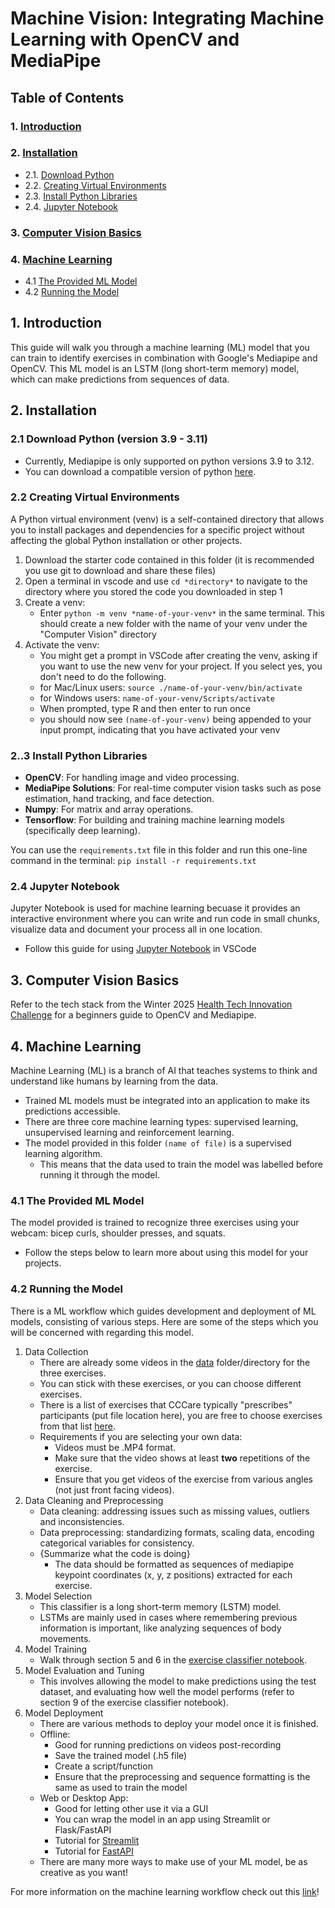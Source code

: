 # Machine Vision: Integrating Machine Learning with OpenCV and MediaPipe
## Table of Contents
### 1. [Introduction](#1)
### 2. [Installation](#2)
   - 2.1. [Download Python](#2.1)
   - 2.2. [Creating Virtual Environments](#2.2)
   - 2.3. [Install Python Libraries](#2.3)
   - 2.4. [Jupyter Notebook](#2.4)
### 3. [Computer Vision Basics](#3)
### 4. [Machine Learning](#4)
   - 4.1 [The Provided ML Model](#4.1)
   - 4.2 [Running the Model](#4.2)

<h2 id = '1'> 1. Introduction</h2>

This guide will walk you through a machine learning (ML) model that you can train to identify exercises in combination with Google's Mediapipe and OpenCV. This ML model is an LSTM (long short-term memory) model, which can make predictions from sequences of data. 

<h2 id = '2'> 2. Installation</h2>

<h3 id = '2.1'> 2.1 Download Python (version 3.9 - 3.11)</h3>

* Currently, Mediapipe is only supported on python versions 3.9 to 3.12.
* You can download a compatible version of python [here](https://www.python.org/downloads/).

<h3 id = '2.2'> 2.2 Creating Virtual Environments</h3>

A Python virtual environment (venv) is a self-contained directory that allows you to install packages and dependencies for a specific project without affecting the global Python installation or other projects.

1. Download the starter code contained in this folder (it is recommended you use git to download and share these files)
2. Open a terminal in vscode and use `cd *directory*` to navigate to the directory where you stored the code you downloaded in step 1
3. Create a venv:
   - Enter `python -m venv *name-of-your-venv*` in the same terminal. This should create a new folder with the name of your venv under the "Computer Vision" directory
4. Activate the venv:
   - You might get a prompt in VSCode after creating the venv, asking if you want to use the new venv for your project. If you select yes, you don't need to do the following.
   - for Mac/Linux users: `source ./name-of-your-venv/bin/activate`
   - for Windows users: `name-of-your-venv/Scripts/activate`
   - When prompted, type R and then enter to run once
   - you should now see `(name-of-your-venv)` being appended to your input prompt, indicating that you have activated your venv

<h3 id = '2.3'> 2..3 Install Python Libraries</h3>

- **OpenCV**: For handling image and video processing.
- **MediaPipe Solutions**: For real-time computer vision tasks such as pose estimation, hand tracking, and face detection.
- **Numpy**: For matrix and array operations.
- **Tensorflow**: For building and training machine learning models (specifically deep learning).

You can use the `requirements.txt` file in this folder and run this one-line command in the terminal: `pip install -r requirements.txt`

<h3 id = '2.4'> 2.4 Jupyter Notebook</h3>

Jupyter Notebook is used for machine learning becuase it provides an interactive environment where you can write and run code in small chunks, visualize data and document your process all in one location.
- Follow this guide for using [Jupyter Notebook](https://code.visualstudio.com/docs/datascience/jupyter-notebooks) in VSCode


<h2 id = '3'> 3. Computer Vision Basics</h2>

Refer to the tech stack from the Winter 2025 [Health Tech Innovation Challenge](https://github.com/IdeasClinicUWaterloo/W25_HealthTech_Innovation_Challenge_Guides/tree/4b4f367f191157d8503dc93de521de78b7b8d533/Computer_Vision) for a beginners guide to OpenCV and Mediapipe.

<h2 id = '4'> 4. Machine Learning</h2>

Machine Learning (ML) is a branch of AI that teaches systems to think and understand like humans by learning from the data.
- Trained ML models must be integrated into an application to make its predictions accessible.
- There are three core machine learning types: supervised learning, unsupervised learning and reinforcement learning.
- The model provided in this folder `(name of file)` is a supervised learning algorithm.
     - This means that the data used to train the model was labelled before running it through the model.

<h3 id = '4.1'> 4.1 The Provided ML Model</h3>

The model provided is trained to recognize three exercises using your webcam: bicep curls, shoulder presses, and squats.
- Follow the steps below to learn more about using this model for your projects.

<h3 id = '4.2'> 4.2 Running the Model</h3>

There is a ML workflow which guides development and deployment of ML models, consisting of various steps. Here are some of the steps which you will be concerned with regarding this model.
1. Data Collection
   - There are already some videos in the [data](https://github.com/IdeasClinicUWaterloo/W26_HealthTech_Innovation_Challenge_Guides/tree/main/Machine_Vision/data) folder/directory for the three exercises.
   - You can stick with these exercises, or you can choose different exercises.
   - There is a list of exercises that CCCare typically "prescribes" participants (put file location here), you are free to choose exercises from that list [here](https://github.com/IdeasClinicUWaterloo/W26_HealthTech_Innovation_Challenge_Guides/blob/main/Machine_Vision/Sample_Exercises_and_Categories.pdf).
   - Requirements if you are selecting your own data:
        - Videos must be .MP4 format.
        - Make sure that the video shows at least **two** repetitions of the exercise.
        - Ensure that you get videos of the exercise from various angles (not just front facing videos).
2. Data Cleaning and Preprocessing
   - Data cleaning: addressing issues such as missing values, outliers and inconsistencies.
   - Data preprocessing: standardizing formats, scaling data, encoding categorical variables for consistency.
   - {Summarize what the code is doing}
        - The data should be formatted as sequences of mediapipe keypoint coordinates (x, y, z positions) extracted for each exercise.
3. Model Selection
   - This classifier is a long short-term memory (LSTM) model.
   - LSTMs are mainly used in cases where remembering previous information is important, like analyzing sequences of body movements.
4. Model Training
   - Walk through section 5 and 6 in the [exercise classifier notebook](https://github.com/IdeasClinicUWaterloo/W26_HealthTech_Innovation_Challenge_Guides/blob/main/Machine_Vision/exercise_classifier.ipynb).
5. Model Evaluation and Tuning
    - This involves allowing the model to make predictions using the test dataset, and evaluating how well the model performs (refer to section 9 of the exercise classifier notebook).
6. Model Deployment
   - There are various methods to deploy your model once it is finished.
   - Offline:
        - Good for running predictions on videos post-recording
        - Save the trained model (.h5 file)
        - Create a script/function
        - Ensure that the preprocessing and sequence formatting is the same as used to train the model
   - Web or Desktop App:
        - Good for letting other use it via a GUI
        - You can wrap the model in an app using Streamlit or Flask/FastAPI
        - Tutorial for [Streamlit](https://www.geeksforgeeks.org/python/a-beginners-guide-to-streamlit/)
        - Tutorial for [FastAPI](https://www.geeksforgeeks.org/python/fastapi-introduction/)
   - There are many more ways to make use of your ML model, be as creative as you want!

For more information on the machine learning workflow check out this [link](https://www.geeksforgeeks.org/machine-learning/machine-learning-lifecycle/)!




